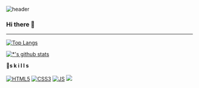 ![header](https://capsule-render.vercel.app/api?type=waving&color=auto&height=300&section=header&text=xiyxnx&fontSize=90)

### Hi there 👋

<!--
**xiyxnx/xiyxnx** is a ✨ _special_ ✨ repository because its `README.md` (this file) appears on your GitHub profile.

Here are some ideas to get you started:

- 🔭 I’m currently working on ...
- 🌱 I’m currently learning ...
- 👯 I’m looking to collaborate on ...
- 🤔 I’m looking for help with ...
- 💬 Ask me about ...
- 📫 How to reach me: ...
- 😄 Pronouns: ...
- ⚡ Fun fact: ...
-->

---

[![Top Langs](https://github-readme-stats.vercel.app/api/top-langs/?username=anuraghazra&layout=compact&langs_count=6&hide=Astro,GLSL)](https://github.com/anuraghazra/github-readme-stats)

[![*'s github stats](https://github-readme-stats.vercel.app/api?username=xiyxnx)](https://github.com/xiyxnx)


:pushpin:**s k i l l s**<br><br>
[![HTML5](https://img.shields.io/badge/HTML-E34F26?style=flat-square&logo=HTML5&logoColor=white)](https://github.com/xiyxnx)
[![CSS3](https://img.shields.io/badge/CSS-1572B6?style=flat-square&logo=CSS3&logoColor=white)](https://github.com/xiyxnx)
[![JS](https://img.shields.io/badge/JavaScript-F7DF1E?style=flat-square&logo=JavaScript&logoColor=white)](https://github.com/xiyxnx)
<img src="https://img.shields.io/badge/Java-007396?style=flat-square&logo=java&logoColor=white"/>

<!--
[![태그이름](https://img.shields.io/badge/태그에 적히는 글씨-태그색?style=flat-square&logo=로고이름&logoColor=로고색)](관련된 내 링크)
-->

<!--
**안녕** <br>
*하세요* <br>
~~취소선~~

>인용구
-1번
-2번

[네이버가자](http://www.naver.com)

...
System.writeLine();
...

[ ]체크박스1

:pushpin:<br>
:smirk:<br>
:joy:<br>
:rage:
-->
